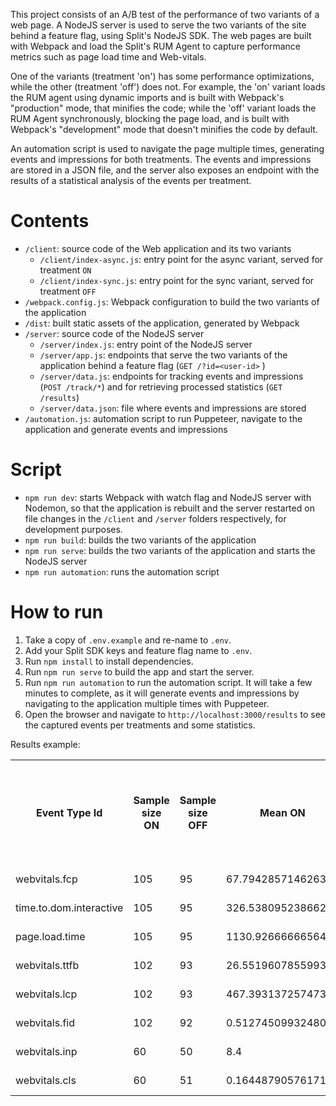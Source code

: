 This project consists of an A/B test of the performance of two variants of a web page. A NodeJS server is used to serve the two variants of the site behind a feature flag, using Split's NodeJS SDK. The web pages are built with Webpack and load the Split's RUM Agent to capture performance metrics such as page load time and Web-vitals.

One of the variants (treatment 'on') has some performance optimizations, while the other (treatment 'off') does not. For example, the 'on' variant loads the RUM agent using dynamic imports and is built with Webpack's "production" mode, that minifies the code; while the 'off' variant loads the RUM Agent synchronously, blocking the page load, and is built with Webpack's "development" mode that doesn't minifies the code by default.

An automation script is used to navigate the page multiple times, generating events and impressions for both treatments. The events and impressions are stored in a JSON file, and the server also exposes an endpoint with the results of a statistical analysis of the events per treatment.

# Contents

- `/client`: source code of the Web application and its two variants
  - `/client/index-async.js`: entry point for the async variant, served for treatment `ON`
  - `/client/index-sync.js`: entry point for the sync variant, served for treatment `OFF`
- `/webpack.config.js`: Webpack configuration to build the two variants of the application
- `/dist`: built static assets of the application, generated by Webpack
- `/server`: source code of the NodeJS server
  - `/server/index.js`: entry point of the NodeJS server
  - `/server/app.js`: endpoints that serve the two variants of the application behind a feature flag (`GET /?id=<user-id>` )
  - `/server/data.js`: endpoints for tracking events and impressions (`POST /track/*`) and for retrieving processed statistics (`GET /results`)
  - `/server/data.json`: file where events and impressions are stored
- `/automation.js`: automation script to run Puppeteer, navigate to the application and generate events and impressions

# Script

- `npm run dev`: starts Webpack with watch flag and NodeJS server with Nodemon, so that the application is rebuilt and the server restarted on file changes in the `/client` and `/server` folders respectively, for development purposes.
- `npm run build`: builds the two variants of the application
- `npm run serve`: builds the two variants of the application and starts the NodeJS server
- `npm run automation`: runs the automation script

# How to run

1. Take a copy of `.env.example` and re-name to `.env`.
2. Add your Split SDK keys and feature flag name to `.env`.
3. Run `npm install` to install dependencies.
4. Run `npm run serve` to build the app and start the server.
5. Run `npm run automation` to run the automation script. It will take a few minutes to complete, as it will generate events and impressions by navigating to the application multiple times with Puppeteer.
6. Open the browser and navigate to `http://localhost:3000/results` to see the captured events per treatments and some statistics.

Results example:

<div>
<table><tbody><tr><th>Event Type Id</th><th>Sample size ON</th><th>Sample size OFF</th><th>Mean ON</th><th>Mean OFF</th><th>P-value of one-tailed t-test</th><th>Mean ON &lt; Mean OFF (P-value &lt; 0.05)</th></tr><tr><td>webvitals.fcp</td><td>105</td><td>95</td><td>67.79428571462631</td><td>69.04842105037288</td><td>0.03670325936369289</td><td>true (true)</td></tr><tr><td>time.to.dom.interactive</td><td>105</td><td>95</td><td>326.5380952386629</td><td>567.4326315760612</td><td>5.530411320011414e-113</td><td>true (true)</td></tr><tr><td>page.load.time</td><td>105</td><td>95</td><td>1130.926666665645</td><td>1234.1915789466154</td><td>0.05343286424657917</td><td>true (false)</td></tr><tr><td>webvitals.ttfb</td><td>102</td><td>93</td><td>26.551960785599316</td><td>26.616129030463515</td><td>0.4058448324706111</td><td>true (false)</td></tr><tr><td>webvitals.lcp</td><td>102</td><td>93</td><td>467.39313725747314</td><td>555.6731182759808</td><td>4.18922939350515e-46</td><td>true (true)</td></tr><tr><td>webvitals.fid</td><td>102</td><td>92</td><td>0.512745099324806</td><td>0.5793478281601615</td><td>0.01888211054620341</td><td>true (true)</td></tr><tr><td>webvitals.inp</td><td>60</td><td>50</td><td>8.4</td><td>8.48</td><td>0.4212551693853355</td><td>true (false)</td></tr><tr><td>webvitals.cls</td><td>60</td><td>51</td><td>0.1644879057617188</td><td>0.13231082812500003</td><td>1</td><td>false (false)</td></tr></tbody></table>
</div>
